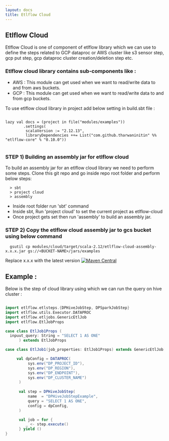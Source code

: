```yaml
---
layout: docs
title: Etlflow Cloud
---
```


## Etlflow Cloud

Etlflow Cloud is one of component of etlflow library which we can use to define the steps related to GCP dataproc or AWS cluster like s3 sensor step, gcp put step, gcp dataproc cluster creation/deletion step etc. 

### Etlflow cloud library contains sub-components like :
* AWS : This module can get used when we want to read/write data to and from aws buckets. 
* GCP : This module can get used when we want to read/write data to and from gcp buckets.

To use etlflow cloud library in project add below setting in build.sbt file : 

```

lazy val docs = (project in file("modules/examples"))
        .settings(
         scalaVersion := "2.12.13",
         libraryDependencies ++= List("com.github.tharwaninitin" %% "etlflow-core" % "0.10.0"))
         
```

### STEP 1) Building an assembly jar for etlflow cloud
To build an assembly jar for an etlflow cloud library we need to perform some steps. Clone this git repo and go inside repo root folder and perform below steps: 
       
         
      > sbt
      > project cloud
      > assembly
      
* Inside root folder run 'sbt' command
* Inside sbt, Run 'project cloud' to set the current project as etlflow-cloud
* Once project gets set then run 'assembly' to build an assembly jar.       


### STEP 2) Copy the etlflow cloud assembly jar to gcs bucket using below command
 
      gsutil cp modules/cloud/target/scala-2.12/etlflow-cloud-assembly-x.x.x.jar gs://<BUCKET-NAME>/jars/examples
      
Replace x.x.x with the latest version [![Maven Central](https://maven-badges.herokuapp.com/maven-central/com.github.tharwaninitin/etlflow-cloud_2.12/badge.svg)](https://mvnrepository.com/artifact/com.github.tharwaninitin/etlflow-cloud)
    
## Example : 

Below is the step of cloud library using which we can run the query on hive cluster : 

```scala mdoc

import etlflow.etlsteps.{DPHiveJobStep, DPSparkJobStep}
import etlflow.utils.Executor.DATAPROC
import etlflow.etljobs.GenericEtlJob
import etlflow.EtlJobProps

case class EtlJob1Props (
  inpuut_query: String = "SELECT 1 AS ONE"
      ) extends EtlJobProps

case class EtlJob1(job_properties: EtlJob1Props) extends GenericEtlJob[EtlJob1Props] {

     val dpConfig = DATAPROC(
          sys.env("DP_PROJECT_ID"),
          sys.env("DP_REGION"),
          sys.env("DP_ENDPOINT"),
          sys.env("DP_CLUSTER_NAME")
      )
  
      val step = DPHiveJobStep(
          name  = "DPHiveJobStepExample",
          query = "SELECT 1 AS ONE",
          config = dpConfig,
      )

      val job = for {
         _ <- step.execute()
      } yield ()
}

```   
 